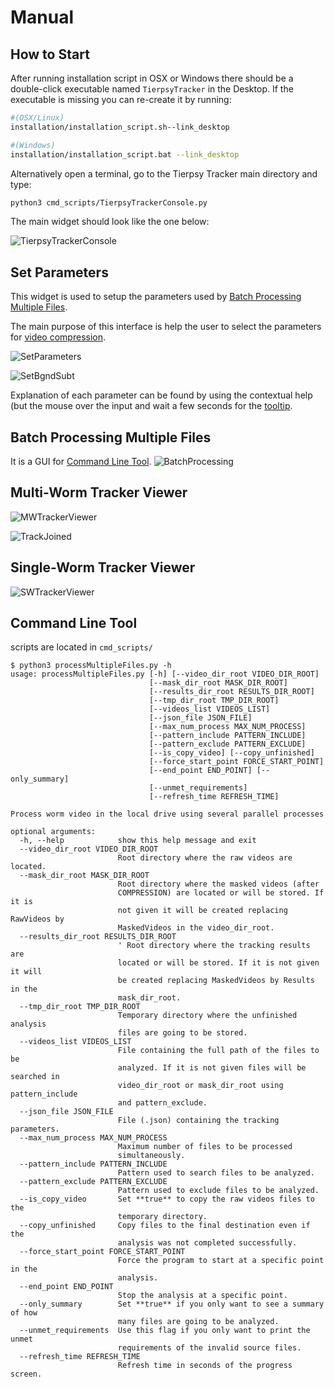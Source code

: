 # Manual

## How to Start

After running installation script in OSX or Windows there should be a double-click executable named `TierpsyTracker` in the Desktop. If the executable is missing you can re-create it by running:

```bash
#(OSX/Linux)
installation/installation_script.sh--link_desktop 

#(Windows)
installation/installation_script.bat --link_desktop
```  

Alternatively open a terminal, go to the Tierpsy Tracker main directory and type: 

```bash
python3 cmd_scripts/TierpsyTrackerConsole.py
```

The main widget should look like the one below:

![TierpsyTrackerConsole](https://cloud.githubusercontent.com/assets/8364368/26398704/30c17b10-4072-11e7-9a90-d3e9e394ef9d.png)   

## Set Parameters

This widget is used to setup the parameters used by [Batch Processing Multiple Files](#batch-processing-multiple-files). 

The main purpose of this interface is help the user to select the parameters for [video compression](EXPLANATION#COMPRESS).

![SetParameters](https://cloud.githubusercontent.com/assets/8364368/26410507/6df7ef54-409b-11e7-8139-9ce99daf69cb.gif)  

![SetBgndSubt](https://cloud.githubusercontent.com/assets/8364368/26410958/95a8c09a-409c-11e7-9fc9-14dafeabb467.gif)  

Explanation of each parameter can be found by using the contextual help (but the mouse over the input and wait a few seconds for the [tooltip](https://en.wikipedia.org/wiki/Tooltip). 


## Batch Processing Multiple Files

It is a GUI for [Command Line Tool](#command-line-tool).
![BatchProcessing](https://cloud.githubusercontent.com/assets/8364368/26411227/4e788006-409d-11e7-8386-28235d859541.png)  

## Multi-Worm Tracker Viewer

![MWTrackerViewer](https://cloud.githubusercontent.com/assets/8364368/26412511/eac27158-40a0-11e7-880c-5671c2c27099.gif)  

![TrackJoined](https://cloud.githubusercontent.com/assets/8364368/26412212/e0e112f8-409f-11e7-867b-512cf044d717.gif) 

## Single-Worm Tracker Viewer
![SWTrackerViewer](https://cloud.githubusercontent.com/assets/8364368/26412826/e608bfea-40a1-11e7-9d3e-d0b8bf482db2.gif) 

## Command Line Tool

scripts are located in `cmd_scripts/`

```
$ python3 processMultipleFiles.py -h
usage: processMultipleFiles.py [-h] [--video_dir_root VIDEO_DIR_ROOT]
                               [--mask_dir_root MASK_DIR_ROOT]
                               [--results_dir_root RESULTS_DIR_ROOT]
                               [--tmp_dir_root TMP_DIR_ROOT]
                               [--videos_list VIDEOS_LIST]
                               [--json_file JSON_FILE]
                               [--max_num_process MAX_NUM_PROCESS]
                               [--pattern_include PATTERN_INCLUDE]
                               [--pattern_exclude PATTERN_EXCLUDE]
                               [--is_copy_video] [--copy_unfinished]
                               [--force_start_point FORCE_START_POINT]
                               [--end_point END_POINT] [--only_summary]
                               [--unmet_requirements]
                               [--refresh_time REFRESH_TIME]

Process worm video in the local drive using several parallel processes

optional arguments:
  -h, --help            show this help message and exit
  --video_dir_root VIDEO_DIR_ROOT
                        Root directory where the raw videos are located.
  --mask_dir_root MASK_DIR_ROOT
                        Root directory where the masked videos (after
                        COMPRESSION) are located or will be stored. If it is
                        not given it will be created replacing RawVideos by
                        MaskedVideos in the video_dir_root.
  --results_dir_root RESULTS_DIR_ROOT
                        ' Root directory where the tracking results are
                        located or will be stored. If it is not given it will
                        be created replacing MaskedVideos by Results in the
                        mask_dir_root.
  --tmp_dir_root TMP_DIR_ROOT
                        Temporary directory where the unfinished analysis
                        files are going to be stored.
  --videos_list VIDEOS_LIST
                        File containing the full path of the files to be
                        analyzed. If it is not given files will be searched in
                        video_dir_root or mask_dir_root using pattern_include
                        and pattern_exclude.
  --json_file JSON_FILE
                        File (.json) containing the tracking parameters.
  --max_num_process MAX_NUM_PROCESS
                        Maximum number of files to be processed
                        simultaneously.
  --pattern_include PATTERN_INCLUDE
                        Pattern used to search files to be analyzed.
  --pattern_exclude PATTERN_EXCLUDE
                        Pattern used to exclude files to be analyzed.
  --is_copy_video       Set **true** to copy the raw videos files to the
                        temporary directory.
  --copy_unfinished     Copy files to the final destination even if the
                        analysis was not completed successfully.
  --force_start_point FORCE_START_POINT
                        Force the program to start at a specific point in the
                        analysis.
  --end_point END_POINT
                        Stop the analysis at a specific point.
  --only_summary        Set **true** if you only want to see a summary of how
                        many files are going to be analyzed.
  --unmet_requirements  Use this flag if you only want to print the unmet
                        requirements of the invalid source files.
  --refresh_time REFRESH_TIME
                        Refresh time in seconds of the progress screen.
```
